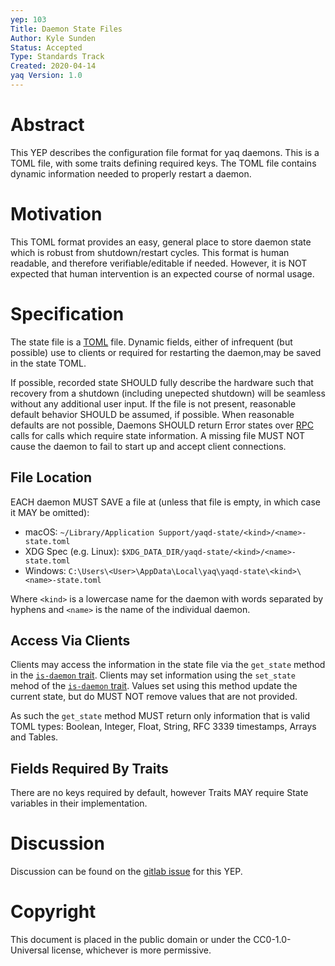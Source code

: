 ```yaml
---
yep: 103
Title: Daemon State Files
Author: Kyle Sunden
Status: Accepted
Type: Standards Track
Created: 2020-04-14
yaq Version: 1.0
---
```


# Abstract

This YEP describes the configuration file format for yaq daemons.
This is a TOML file, with some traits defining required keys.
The TOML file contains dynamic information needed to properly restart a daemon.

# Motivation

This TOML format provides an easy, general place to store daemon state which is robust from shutdown/restart cycles.
This format is human readable, and therefore verifiable/editable if needed.
However, it is NOT expected that human intervention is an expected course of normal usage.

# Specification

The state file is a [TOML](https://github.com/toml-lang/toml) file.
Dynamic fields, either of infrequent (but possible) use to clients or required for restarting the daemon,may be saved in the state TOML.

If possible, recorded state SHOULD fully describe the hardware such that recovery from a shutdown (including unepected shutdown) will be seamless without any additional user input.
If the file is not present, reasonable default behavior SHOULD be assumed, if possible.
When reasonable defaults are not possible, Daemons SHOULD return Error states over [RPC](https://yeps.yaq.fyi/100) calls for calls which require state information.
A missing file MUST NOT cause the daemon to fail to start up and accept client connections.


## File Location

EACH daemon MUST SAVE a file at (unless that file is empty, in which case it MAY be omitted):

- macOS: `~/Library/Application Support/yaqd-state/<kind>/<name>-state.toml`
- XDG Spec (e.g. Linux): `$XDG_DATA_DIR/yaqd-state/<kind>/<name>-state.toml`
- Windows: `C:\Users\<User>\AppData\Local\yaq\yaqd-state\<kind>\<name>-state.toml`

Where `<kind>` is a lowercase name for the daemon with words separated by hyphens and `<name>` is the name of the individual daemon.

## Access Via Clients

Clients may access the information in the state file via the `get_state` method in the [`is-daemon` trait](https://yaq.fyi/traits/is-daemon/).
Clients may set information using the `set_state` mehod of the [`is-daemon` trait](https://yaq.fyi/traits/is-daemon/).
Values set using this method update the current state, but do MUST NOT remove values that are not provided.

As such the `get_state` method MUST return only information that is valid TOML types: Boolean, Integer, Float, String, RFC 3339 timestamps, Arrays and Tables.

## Fields Required By Traits

There are no keys required by default, however Traits MAY require State variables in their implementation.

# Discussion

Discussion can be found on the [gitlab issue](https://gitlab.com/yaq/yeps/-/issues/4) for this YEP.

# Copyright

This document is placed in the public domain or under the
CC0-1.0-Universal license, whichever is more permissive.

